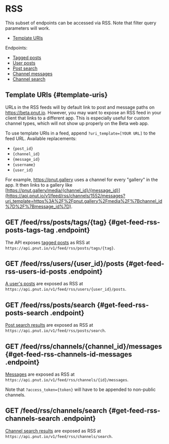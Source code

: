 # RSS

This subset of endpoints can be accessed via RSS. Note that filter query parameters will work.

* [Template URIs](#template-uris)

Endpoints:

* [Tagged posts](#get-feed-rss-posts-tags-tag)
* [User posts](#get-feed-rss-users-id-posts)
* [Post search](#get-feed-rss-posts-search)
* [Channel messages](#get-feed-rss-channels-id-messages)
* [Channel search](#get-feed-rss-channels-search)


## Template URIs {#template-uris}

URLs in the RSS feeds will by default link to post and message paths on https://beta.pnut.io. However, you may want to expose an RSS feed in your client that links to a different app. This is especially useful for custom channel types, which will not show up properly on the Beta web app.

To use template URIs in a feed, append `?uri_template=[YOUR URL]` to the feed URL. Available replacements:

* `{post_id}`
* `{channel_id}`
* `{message_id}`
* `{username}`
* `{user_id}`

For example, https://pnut.gallery uses a channel for every "gallery" in the app. It then links to a gallery like [https://pnut.gallery/media/{channel_id}/{message_id}](https://api.pnut.io/v1/feed/rss/channels/1552/messages?uri_template=https%3A%2F%2Fpnut.gallery%2Fmedia%2F%7Bchannel_id%7D%2F%7Bmessage_id%7D).



## <span class="method method-get">GET</span> /feed/rss/posts/tags/<span class="call-param">{tag}</span> {#get-feed-rss-posts-tags-tag .endpoint}

The API exposes [tagged posts](../posts/streams#get-posts-tag-tag) as RSS at `https://api.pnut.io/v1/feed/rss/posts/tags/{tag}`.


## <span class="method method-get">GET</span> /feed/rss/users/<span class="call-param">{user_id}</span>/posts {#get-feed-rss-users-id-posts .endpoint}

[A user's posts](../posts/streams#get-users-id-posts) are exposed as RSS at `https://api.pnut.io/v1/feed/rss/users/{user_id}/posts`.


## <span class="method method-get">GET</span> /feed/rss/posts/search {#get-feed-rss-posts-search .endpoint}

[Post search results](../posts/search#get-posts-search) are exposed as RSS at `https://api.pnut.io/v1/feed/rss/posts/search`.


## <span class="method method-get">GET</span> /feed/rss/channels/<span class="call-param">{channel_id}</span>/messages {#get-feed-rss-channels-id-messages .endpoint}

[Messages](../messages/lookup#get-channels-id-messages) are exposed as RSS at `https://api.pnut.io/v1/feed/rss/channels/{id}/messages`.

Note that `?access_token={token}` will have to be appended to non-public channels.


## <span class="method method-get">GET</span> /feed/rss/channels/search {#get-feed-rss-channels-search .endpoint}

[Channel search results](../channels/search#get-channels-search) are exposed as RSS at `https://api.pnut.io/v1/feed/rss/channels/search`.